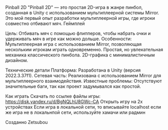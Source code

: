 Pinball 2D
"Pinball 2D" — это простая 2D-игра в жанре пинбол, созданная в Unity с использованием мультиплеерной системы Mirror. Это мой первый опыт разработки мультиплеерной игры, где игроки совместно отбивают мяч.
Геймплей

Цель: Отбивать мяч с помощью флипперов, чтобы набрать очки и удерживать мяч в игре как можно дольше.
Особенности:
Мультиплеерная игра с использованием Mirror, позволяющая нескольким игрокам играть одновременно.
Простая, но увлекательная механика классического пинбола.
2D-графика с минималистичным дизайном.

Технические детали
Платформа: Разработана в Unity (версия 2022.3.37f1).
Сетевая часть: Реализована с использованием Mirror для мультиплеерного взаимодействия.
Известные проблемы: Отсутствуют значительные баги, так как проект задумывался как простой.

Как играть
Скачать по ссылке файлы игры:
https://disk.yandex.ru/d/BgNQLhU8GWc-CA
Открыть игру на 2х устройствах
Если игра в локальной сети, то вписывайте localhost
если же игра не в локальнпой сети, используйте хамачи или радмин

Созданно Zetsubou
